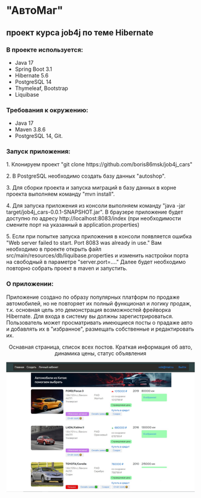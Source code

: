 # "АвтоМаг"
## проект курса job4j по теме Hibernate

### В проекте используется:
* Java 17
* Spring Boot 3.1
* Hibernate 5.6
* PostgreSQL 14
* Thymeleaf, Bootstrap
* Liquibase
### Требования к окружению:
* Java 17
* Maven 3.8.6
* PostgreSQL 14, Git.

### Запуск приложения:
<p>1. Клонируем проект "git clone https://github.com/boris86msk/job4j_cars"</p>
<p>2. В PostgreSQL необходимо создать базу данных "autoshop".</p>
<p>3. Для сборки проекта и запуска миграций в базу данных в корне проекта выполняем команду "mvn install".</p>
<p>4. Для запуска 
приложения из консоли выполняем команду "java -jar target/job4j_cars-0.0.1-SNAPSHOT.jar". В браузере приложение будет доступно по адресу
http://localhost:8083/index (при необходимости смените порт на указанный в application.properties)
</p>
<p>5. Если при попытке запуска приложения в консоли появляется ошибка "Web server failed to start. Port 8083 was already in use."
Вам необходимо в проекте открыть файл src/main/resources/db/liquibase.properties и изменить настройки порта на свободный в параметре "server.port=...."
Далее будет необходимо повторно собрать проект в maven и запустить.

### О приложении:
Приложение создано по образу популярных платформ по продаже автомобилей, но не повторяет их полный функционал и логику продаж, т.к. основная цель
это демонстрация возможностей фрейворка Hibernate. 
Для входа в систему вы должны зарегистрироваться. Пользователь может просматривать имеющиеся посты о прадаже авто и добавлять их в "избранное", размещать собственные
и редактировать их.


<div style="text-align: center;">Оснавная страница, список всех постов. Краткая информация об авто, динамика цены, статус объявления</div>

![](img/index.jpg)



